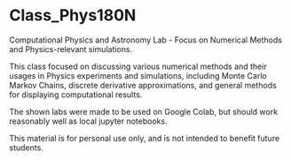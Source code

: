 # Class_Phys180N
Computational Physics and Astronomy Lab - Focus on Numerical Methods and Physics-relevant simulations.

This class focused on discussing various numerical methods and their usages in Physics experiments and simulations, including Monte Carlo Markov Chains, 
discrete derivative approximations, and general methods for displaying computational results.

The shown labs were made to be used on Google Colab, but should work reasonably well as local jupyter notebooks.

This material is for personal use only, and is not intended to benefit future students.
